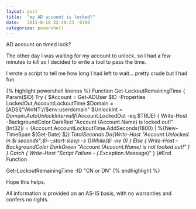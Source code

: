 ```yaml
---
layout: post
title:  "my AD account is locked!"
date:   2015-8-10 22:40:33 -0700
categories: powershell
---
```

AD account on timed lock?

The other day I was waiting for my account to unlock, so I had a few minutes to kill so I decided to write a tool to pass the time.

I wrote a script to tell me how long I had left to wait… pretty crude but I had fun.

{% highlight powershell linenos %}
Function Get-LockoutRemainingTime
{
  Param($ID)
  Try
  {
    $Account = Get-ADUser $ID -Properties LockedOut,AccountLockoutTime
    $Domain = [ADSI]"WinNT://$env:userdomain"
    $UnlockInt = $Domain.AutoUnlockInterval
    If($Account.LockedOut -eq $TRUE)
    {
      Write-Host -BackgroundColor DarkRed "Account $($Account.Name) is locked out!"
      [Int32]$i = ($Account.AccountLockoutTime.AddSeconds(1800) | %{New-TimeSpan $(Get-Date) $_}).TotalSeconds
      Do{Write-Host "Account Unlocked in $i seconds";$i--;start-sleep -s 1}While($i -ne 0)
    }
    Else
    {
      Write-Host -BackgroundColor DarkGreen "Account $($Account.Name) is not locked out!"
    }
  }
  Catch
  {
    Write-Host "Script Failure - $($_.Exception.Message)"
  }
}#End Function
 
Get-LockoutRemainingTime -ID "CN or DN"
{% endhighlight %}

Hope this helps.

All information is provided on an AS-IS basis, with no warranties and confers no rights.